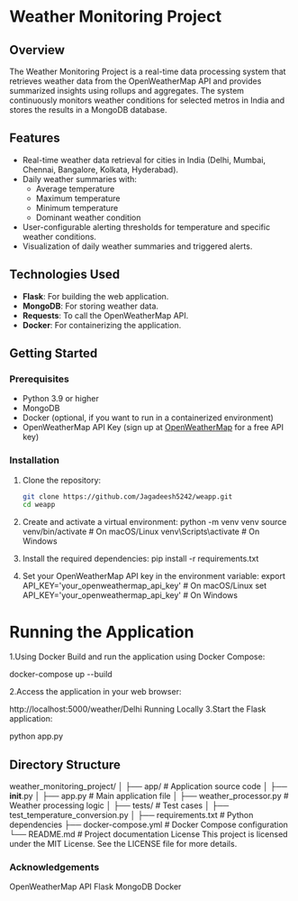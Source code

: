 # Weather Monitoring Project

## Overview

The Weather Monitoring Project is a real-time data processing system that retrieves weather data from the OpenWeatherMap API and provides summarized insights using rollups and aggregates. The system continuously monitors weather conditions for selected metros in India and stores the results in a MongoDB database.

## Features

- Real-time weather data retrieval for cities in India (Delhi, Mumbai, Chennai, Bangalore, Kolkata, Hyderabad).
- Daily weather summaries with:
  - Average temperature
  - Maximum temperature
  - Minimum temperature
  - Dominant weather condition
- User-configurable alerting thresholds for temperature and specific weather conditions.
- Visualization of daily weather summaries and triggered alerts.

## Technologies Used

- **Flask**: For building the web application.
- **MongoDB**: For storing weather data.
- **Requests**: To call the OpenWeatherMap API.
- **Docker**: For containerizing the application.

## Getting Started

### Prerequisites

- Python 3.9 or higher
- MongoDB
- Docker (optional, if you want to run in a containerized environment)
- OpenWeatherMap API Key (sign up at [OpenWeatherMap](https://openweathermap.org/) for a free API key)

### Installation

1. Clone the repository:

   ```bash
   git clone https://github.com/Jagadeesh5242/weapp.git
   cd weapp
2. Create and activate a virtual environment:
    python -m venv venv
    source venv/bin/activate  # On macOS/Linux
    venv\Scripts\activate  # On Windows
    
3. Install the required dependencies:
   pip install -r requirements.txt
   
4. Set your OpenWeatherMap API key in the environment variable:
    export API_KEY='your_openweathermap_api_key'  # On macOS/Linux
    set API_KEY='your_openweathermap_api_key'  # On Windows

# Running the Application
1.Using Docker
Build and run the application using Docker Compose:

docker-compose up --build

2.Access the application in your web browser:

http://localhost:5000/weather/Delhi
Running Locally
3.Start the Flask application:

python app.py


## Directory Structure
weather_monitoring_project/
│
├── app/                     # Application source code
│   ├── __init__.py
│   ├── app.py               # Main application file
│   ├── weather_processor.py  # Weather processing logic
│
├── tests/                   # Test cases
│   ├── test_temperature_conversion.py
│
├── requirements.txt         # Python dependencies
├── docker-compose.yml       # Docker Compose configuration
└── README.md                # Project documentation
License
This project is licensed under the MIT License. See the LICENSE file for more details.

### Acknowledgements
OpenWeatherMap API
Flask
MongoDB
Docker

